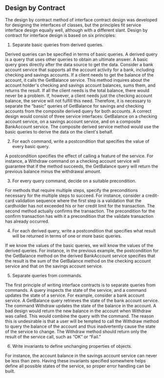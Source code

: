 ## Design by Contract

The design by contract method of interface contract design was developed for designing the interfaces of classes, but the principles fit service interface design equally well, although with a different slant. Design by contract for interface design is based on six principles:

1. Separate basic queries from derived queries.

 Derived queries can be specified in terms of basic queries. A derived query is a query that uses other queries to obtain an ultimate answer. A basic query goes directly after the data source to get the data. Consider a bank account service that supports all the account activity for a bank, including checking and savings accounts. If a client needs to get the balance of the account, it calls the GetBalance service. This method inquires about the account holder's checking and savings account balances, sums them, and returns the result. If all the client needs is the total balance, there would never be a problem. If, however, a client needs just the checking account balance, the service will not fulfill this need. Therefore, it is necessary to separate the “basic” queries of GetBalance for savings and checking accounts from the composite derived query for both accounts. A correct design would consist of three service interfaces: GetBalance on a checking account service, on a savings account service, and on a composite BankAccount service. The composite derived service method would use the basic queries to derive the data on the client's behalf.

2. For each command, write a postcondition that specifies the value of every basic query.

 A postcondition specifies the effect of calling a feature of the service. For instance, a Withdraw command on a checking account service will guarantee that if the method succeeds, the GetBalance query will return the previous balance minus the withdrawal amount.

3. For every query command, decide on a suitable precondition.

 For methods that require multiple steps, specify the preconditions necessary for the multiple steps to succeed. For instance, consider a credit-card validation sequence where the first step is a validation that the cardholder has not exceeded his or her credit limit for the transaction. The second method actually confirms the transaction. The precondition for the confirm transaction has with it a precondition that the validate transaction has already occurred.

4. For each derived query, write a postcondition that specifies what result will be returned in terms of one or more basic queries.

 If we know the values of the basic queries, we will know the values of the derived queries. For instance, in the previous example, the postcondition for the GetBalance method on the derived BankAccount service specifies that the result is the sum of the GetBalance method on the checking account service and that on the savings account service.

5. Separate queries from commands.

 The first principle of writing interface contracts is to separate queries from commands. A query inspects the state of the service, and a command updates the state of a service. For example, consider a bank account service. A GetBalance query retrieves the state of the bank account service. The command Withdraw updates the state of the balance in the account. A bad design would return the new balance in the account when Withdraw was called. This would combine the query with the command. The reason this is undesirable is that a user will be tempted to call the Withdraw method to query the balance of the account and thus inadvertently cause the state of the service to change. The Withdraw method should return only the result of the service call, such as “OK” or “Fail.”

6. Write invariants to define unchanging properties of objects.

 For instance, the account balance in the savings account service can never be less than zero. Having these invariants specified somewhere helps define all possible states of the service, so proper error handling can be built.
